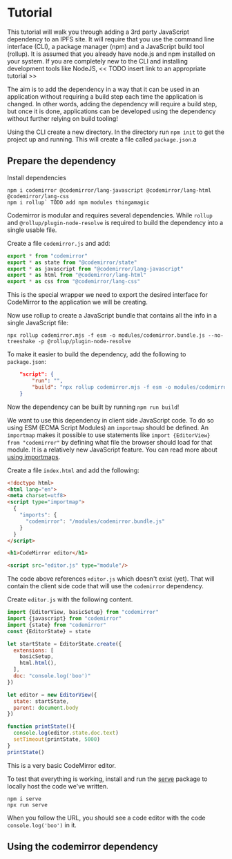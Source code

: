 ---
---
# Tutorial

This tutorial will walk you through adding a 3rd party JavaScript dependency to an IPFS site. It will require that you use the command line interface (CLI), a package manager (npm) and a JavaScript build tool (rollup). It is assumed that you already have node.js and npm installed on your system. If you are completely new to the CLI and installing development tools like NodeJS, << TODO insert link to an appropriate tutorial >>

The aim is to add the dependency in a way that it can be used in an application without requiring a build step each time the application is changed. In other words, adding the dependency will require a build step, but once it is done, applications can be developed using the dependency without further relying on build tooling!

Using the CLI create a new directory. In the directory run `npm init` to get the project up and running. This will create a file called `package.json`.a

## Prepare the dependency

Install dependencies

```
npm i codemirror @codemirror/lang-javascript @codemirror/lang-html @codemirror/lang-css
npm i rollup` TODO add npm modules thingamagic
```

Codemirror is modular and requires several dependencies. While `rollup` and `@rollup/plugin-node-resolve` is required to build the dependency into a single usable file.

Create a file `codemirror.js` and add:

```javascript
export * from "codemirror"
export * as state from "@codemirror/state"
export * as javascript from "@codemirror/lang-javascript"
export * as html from "@codemirror/lang-html"
export * as css from "@codemirror/lang-css"
```

This is the special wrapper we need to export the desired interface for CodeMirror to the application we will be creating.

Now use rollup to create a JavaScript bundle that contains all the info in a single JavaScript file:

```shell
npx rollup codemirror.mjs -f esm -o modules/codemirror.bundle.js --no-treeshake -p @rollup/plugin-node-resolve
```

To make it easier to build the dependency, add the following to `package.json`:

```json
    "script": {
        "run": "",
        "build": "npx rollup codemirror.mjs -f esm -o modules/codemirror.bundle.js --no-treeshake -p @rollup/plugin-node-resolve"
    }
```

Now the dependency can be built by running `npm run build`!

We want to use this dependency in client side JavaScript code. To do so using ESM (ECMA Script Modules) an `importmap` should be defined. An `importmap` makes it possible to use statements like `import {EditorView} from "codemirror"` by defining what file the browser should load for that module. It is a relatively new JavaScript feature. You can read more about [using importmaps](https://developer.mozilla.org/en-US/docs/Web/JavaScript/Guide/Modules#importing_modules_using_import_maps).

Create a file `index.html` and add the following:

```html
<!doctype html>
<html lang="en">
<meta charset=utf8>
<script type="importmap">
  {
    "imports": {
      "codemirror": "/modules/codemirror.bundle.js"
    }
  }
</script>

<h1>CodeMirror editor</h1>

<script src="editor.js" type="module"/>
```

The code above references `editor.js` which doesn't exist (yet). That will contain the client side code that will use the `codemirror` dependency. 

Create `editor.js` with the following content.

```javascript
import {EditorView, basicSetup} from "codemirror"
import {javascript} from "codemirror"
import {state} from "codemirror"
const {EditorState} = state

let startState = EditorState.create({
  extensions: [
    basicSetup, 
    html.html(),
  ],
  doc: "console.log('boo')"
})

let editor = new EditorView({
  state: startState,
  parent: document.body
})

function printState(){
  console.log(editor.state.doc.text)
  setTimeout(printState, 5000)
}
printState()
```

This is a very basic CodeMirror editor.

To test that everything is working, install and run the [serve](https://www.npmjs.com/package/serve) package to locally host the code we've written.

```
npm i serve
npx run serve
```

When you follow the URL, you should see a code editor with the code `console.log('boo')` in it.

## Using the codemirror dependency


